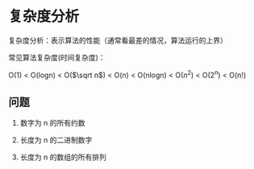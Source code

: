 # 复杂度分析

复杂度分析：表示算法的性能（通常看最差的情况，算法运行的上界）

常见算法复杂度(时间复杂度)：

O(1) < O(logn) < O($\sqrt n$) < O(n) < O(nlogn) < O($n^2$) < O($2^n$) < O(n!)


## 问题

1. 数字为 n 的所有约数

2. 长度为 n 的二进制数字

3. 长度为 n 的数组的所有排列